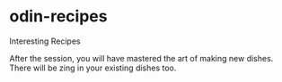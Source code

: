 # odin-recipes
Interesting Recipes

After the session, you will have mastered the art of making new dishes. 
There will be zing in your existing dishes too.
